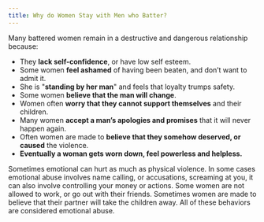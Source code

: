 ```yaml
---
title: Why do Women Stay with Men who Batter?
---
```


Many battered women remain in a destructive and dangerous relationship
because:

- They **lack self-confidence**, or have low self esteem.
- Some women **feel ashamed** of having been beaten, and don’t want to
  admit it.
- She is "**standing by her man**" and feels that loyalty trumps safety.
- Some women **believe that the man will change**.
- Women often **worry that they cannot support themselves** and their
  children.
- Many women **accept a man’s apologies and promises** that it will
  never happen again.
- Often women are made to **believe that they somehow deserved, or
  caused** the violence.
- **Eventually a woman gets worn down, feel powerless and helpless.**

Sometimes emotional can hurt as much as physical violence. In some cases
emotional abuse involves name calling, or accusations, screaming at you,
it can also involve controlling your money or actions. Some women are
not allowed to work, or go out with their friends.  Sometimes women are
made to believe that their partner will take the children away. All of
these behaviors are considered emotional abuse.

